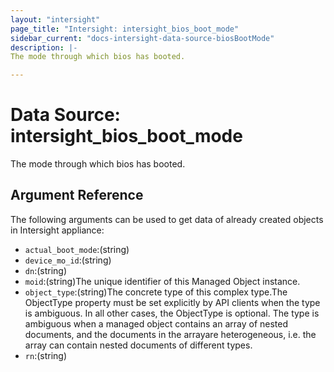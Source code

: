 ```yaml
---
layout: "intersight"
page_title: "Intersight: intersight_bios_boot_mode"
sidebar_current: "docs-intersight-data-source-biosBootMode"
description: |-
The mode through which bios has booted.

---
```


# Data Source: intersight_bios_boot_mode
The mode through which bios has booted.

## Argument Reference
The following arguments can be used to get data of already created objects in Intersight appliance:
* `actual_boot_mode`:(string)
* `device_mo_id`:(string)
* `dn`:(string)
* `moid`:(string)The unique identifier of this Managed Object instance.
* `object_type`:(string)The concrete type of this complex type.The ObjectType property must be set explicitly by API clients when the type is ambiguous. In all other cases, the ObjectType is optional. The type is ambiguous when a managed object contains an array of nested documents, and the documents in the arrayare heterogeneous, i.e. the array can contain nested documents of different types.
* `rn`:(string)
